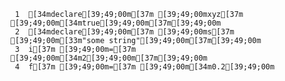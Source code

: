      1	[34mdeclare[39;49;00m[37m [39;49;00mxyz[37m [39;49;00m[34mtrue[39;49;00m[37m[39;49;00m
     2	[34mdeclare[39;49;00m[37m [39;49;00ms[37m [39;49;00m[33m"some string"[39;49;00m[37m[39;49;00m
     3	i[37m [39;49;00m=[37m [39;49;00m[34m2[39;49;00m[37m[39;49;00m
     4	f[37m [39;49;00m=[37m [39;49;00m[34m0.2[39;49;00m
